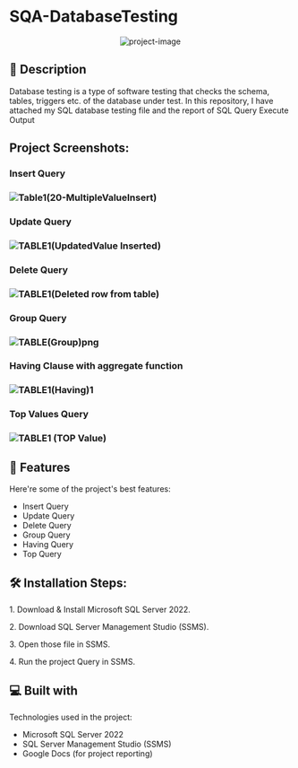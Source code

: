 # SQA-DatabaseTesting

<p align="center"><img src="https://socialify.git.ci/shantokumarsaha123/SQA-DatabaseTesting/image?language=1&amp;name=1&amp;owner=1&amp;stargazers=1&amp;theme=Light" alt="project-image"></p>

## 📝 Description 
Database testing is a type of software testing that checks the schema, tables, triggers etc. of the database under test. In this repository, I have attached my SQL database testing file and the report of SQL Query Execute Output

<h2>Project Screenshots:</h2>

<h3> Insert Query <h3>
  
![Table1(20-MultipleValueInsert)](https://github.com/shantokumarsaha123/SQA-DatabaseTesting/assets/122052172/4608ceed-d2c5-4b3c-a33b-707eea6898f7)

<h3> Update Query <h3>

![TABLE1(UpdatedValue Inserted)](https://github.com/shantokumarsaha123/SQA-DatabaseTesting/assets/122052172/0d242d99-f611-4fce-a430-a1766e4f0b1b)
  
<h3> Delete Query <h3> 
   
![TABLE1(Deleted row from table)](https://github.com/shantokumarsaha123/SQA-DatabaseTesting/assets/122052172/97fad706-76aa-4b7d-8f1f-d7790e3bffe1)
  
<h3> Group Query <h3>

![TABLE(Group)png](https://github.com/shantokumarsaha123/SQA-DatabaseTesting/assets/122052172/37bd0be3-376f-4480-8c28-1b66406c8727)

<h3> Having Clause with aggregate function <h3> 
  
![TABLE1(Having)1](https://github.com/shantokumarsaha123/SQA-DatabaseTesting/assets/122052172/d71bb0d8-0c9b-4d69-9184-4c655f1caead)
 
<h3> Top Values Query <h3> 
  
![TABLE1 (TOP Value)](https://github.com/shantokumarsaha123/SQA-DatabaseTesting/assets/122052172/bd183ebf-9033-4d64-affd-2d2b21dea1da)
  
  <h2>🎯 Features</h2>

Here're some of the project's best features:

*   Insert Query
*   Update Query
*   Delete Query
*   Group Query
*   Having Query
*   Top Query
  
 <h2>🛠️ Installation Steps:</h2>

<p>1. Download &amp; Install  Microsoft SQL Server 2022.</p>
  
<p>2. Download SQL Server Management Studio (SSMS).</p>

<p>3. Open those file in SSMS. </p>

<p>4. Run the project Query in SSMS.</p>

  
  
<h2>💻 Built with</h2>

Technologies used in the project:

*  Microsoft SQL Server 2022 
*  SQL Server Management Studio (SSMS)
*  Google Docs (for project reporting)
  
  


  
